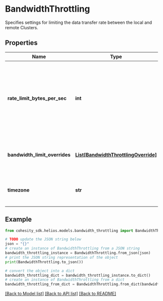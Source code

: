 # BandwidthThrottling

Specifies settings for limiting the data transfer rate between the local and remote Clusters.

## Properties

Name | Type | Description | Notes
------------ | ------------- | ------------- | -------------
**rate_limit_bytes_per_sec** | **int** | Specifies the maximum allowed data transfer rate between the local Cluster and remote Clusters. | [optional] 
**bandwidth_limit_overrides** | [**List[BandwidthThrottlingOverride]**](BandwidthThrottlingOverride.md) | Specifies the max rate limit at which we upload the data. | [optional] 
**timezone** | **str** | Specifies a time zone for the specified time period. | [optional] 

## Example

```python
from cohesity_sdk.helios.models.bandwidth_throttling import BandwidthThrottling

# TODO update the JSON string below
json = "{}"
# create an instance of BandwidthThrottling from a JSON string
bandwidth_throttling_instance = BandwidthThrottling.from_json(json)
# print the JSON string representation of the object
print(BandwidthThrottling.to_json())

# convert the object into a dict
bandwidth_throttling_dict = bandwidth_throttling_instance.to_dict()
# create an instance of BandwidthThrottling from a dict
bandwidth_throttling_from_dict = BandwidthThrottling.from_dict(bandwidth_throttling_dict)
```
[[Back to Model list]](../README.md#documentation-for-models) [[Back to API list]](../README.md#documentation-for-api-endpoints) [[Back to README]](../README.md)



